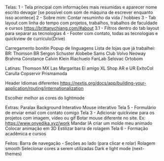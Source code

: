 Telas:
1 - Tela principal com informações mais resumidas e aparecer nome escrito devagar [se possível com som de máquina de escrever enquanto isso acontece]
2 - Sobre mim: Contar resuminho da vida / hobbies
3 - Tab layout com linha do tempo com projetos, trabalhos, trabalhos de faculdade e cursos https://brittanychiang.com/#about
3.1 - Filtros dentro do tab layout para separar as tecnologias
4 - Footer com contato, todas as tecnologias e quickview de currículo(Drive)


Carregamento bonitin
Popup de linguagens
Lista de lojas que já trabalhei:
BR: 
Thomson BR
Sergon
Schuster
Alobebe
Sams Club
Volvo
Neoway
Brahma
Constance
Calvin Klein
Riachuelo
FanLab
Selovac
Ortobom


Latinas:
Thomson MX
Las Margaritas
El amigo
XL Shop AR e UR
ExitoCol
Carulla
Copservir
Prismamoda







Header
Idiomas diferentes https://nextjs.org/docs/app/building-your-application/routing/internationalization


Escolher melhor as cores do lightmode


Extras:
Paralax
Background Interativo
Mouse interativo
Tela 5 - Formulário de enviar email com contato comigo
Tela 3 - Adicionar quickview para os projetos com imagem, vídeo ou gif
Botar mouse diferente no site. Ex: https://www.onyedika.xyz/work
Mandar IA criar um molde meu animado
Colocar animação em 3D
Estilizar barra de rolagem
Tela 6 - Formação acadêmica e cursos


Feitos:
Barra de navegação - Seções ao lado (para clicar e rolar)
Rolagem smooth
Selecionar cores a serem utilizadas
Dark e light mode (next-themes)
